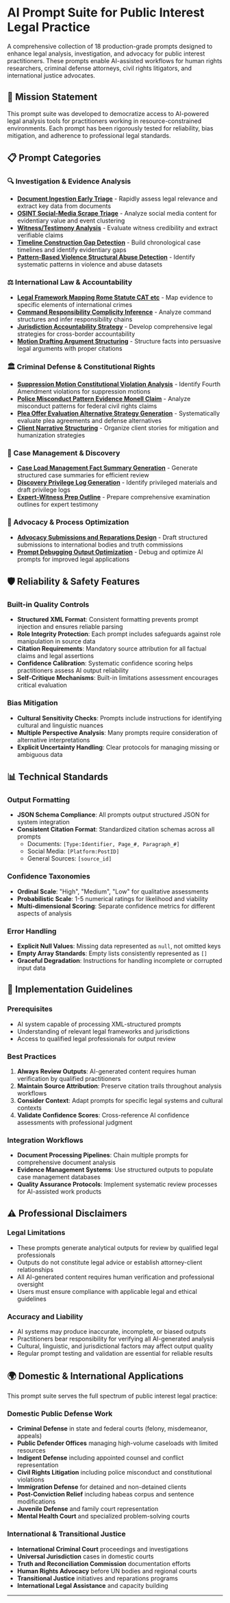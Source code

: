 # AI Prompt Suite for Public Interest Legal Practice

A comprehensive collection of 18 production-grade prompts designed to enhance legal analysis, investigation, and advocacy for public interest practitioners. These prompts enable AI-assisted workflows for human rights researchers, criminal defense attorneys, civil rights litigators, and international justice advocates.

## 🎯 Mission Statement

This prompt suite was developed to democratize access to AI-powered legal analysis tools for practitioners working in resource-constrained environments. Each prompt has been rigorously tested for reliability, bias mitigation, and adherence to professional legal standards.

## 📋 Prompt Categories

### 🔍 Investigation & Evidence Analysis
- **[Document Ingestion Early Triage](./Document_Ingestion_Early_Triage.md)** - Rapidly assess legal relevance and extract key data from documents
- **[OSINT Social-Media Scrape Triage](./OSINT_Social-Media_Scrape_Triage.md)** - Analyze social media content for evidentiary value and event clustering
- **[Witness/Testimony Analysis](./WitnessTestimony_Analysis.md)** - Evaluate witness credibility and extract verifiable claims
- **[Timeline Construction Gap Detection](./Timeline_Construction_Gap_Detection.md)** - Build chronological case timelines and identify evidentiary gaps
- **[Pattern-Based Violence Structural Abuse Detection](./Pattern-Based_Violence_Structural_Abuse_Detection.md)** - Identify systematic patterns in violence and abuse datasets

### ⚖️ International Law & Accountability
- **[Legal Framework Mapping Rome Statute CAT etc](./Legal_Framework_Mapping_Rome_Statue_CAT_etc.md)** - Map evidence to specific elements of international crimes
- **[Command Responsibility Complicity Inference](./Command_Responsibility_Complicity_Inference.md)** - Analyze command structures and infer responsibility chains
- **[Jurisdiction Accountability Strategy](./Jurisdiction_Accountability_Strategy.md)** - Develop comprehensive legal strategies for cross-border accountability
- **[Motion Drafting Argument Structuring](./Motion_Drafting_Argument_Structuring.md)** - Structure facts into persuasive legal arguments with proper citations

### 🏛️ Criminal Defense & Constitutional Rights
- **[Suppression Motion Constitutional Violation Analysis](./Suppression_Motion_Constitutional_Violation_Analysis.md)** - Identify Fourth Amendment violations for suppression motions
- **[Police Misconduct Pattern Evidence Monell Claim](./Police_Misconduct_Pattern_Evidence_Monell_Claim.md)** - Analyze misconduct patterns for federal civil rights claims
- **[Plea Offer Evaluation Alternative Strategy Generation](./Plea_Offer_Evaluation_Alternative_Strategy_Generation.md)** - Systematically evaluate plea agreements and defense alternatives
- **[Client Narrative Structuring](./Client_Narrative_Structuring.md)** - Organize client stories for mitigation and humanization strategies

### 📁 Case Management & Discovery
- **[Case Load Management Fact Summary Generation](./Case_Load_Management_Fact_Summary_Generation.md)** - Generate structured case summaries for efficient review
- **[Discovery Privilege Log Generation](./Discovery_Privilege_Log_Generation.md)** - Identify privileged materials and draft privilege logs
- **[Expert-Witness Prep Outline](./Expert-Witness_Prep_Outline.md)** - Prepare comprehensive examination outlines for expert testimony

### 🔧 Advocacy & Process Optimization
- **[Advocacy Submissions and Reparations Design](./Advocacy_Submissions_and_Reparations_Design.md)** - Draft structured submissions to international bodies and truth commissions
- **[Prompt Debugging Output Optimization](./Prompt_Debugging_Output_Optimization.md)** - Debug and optimize AI prompts for improved legal applications

## 🛡️ Reliability & Safety Features

### Built-in Quality Controls
- **Structured XML Format**: Consistent formatting prevents prompt injection and ensures reliable parsing
- **Role Integrity Protection**: Each prompt includes safeguards against role manipulation in source data
- **Citation Requirements**: Mandatory source attribution for all factual claims and legal assertions
- **Confidence Calibration**: Systematic confidence scoring helps practitioners assess AI output reliability
- **Self-Critique Mechanisms**: Built-in limitations assessment encourages critical evaluation

### Bias Mitigation
- **Cultural Sensitivity Checks**: Prompts include instructions for identifying cultural and linguistic nuances
- **Multiple Perspective Analysis**: Many prompts require consideration of alternative interpretations
- **Explicit Uncertainty Handling**: Clear protocols for managing missing or ambiguous data

## 📊 Technical Standards

### Output Formatting
- **JSON Schema Compliance**: All prompts output structured JSON for system integration
- **Consistent Citation Format**: Standardized citation schemas across all prompts
  - Documents: `[Type:Identifier, Page_#, Paragraph_#]`
  - Social Media: `[Platform:PostID]`
  - General Sources: `[source_id]`

### Confidence Taxonomies
- **Ordinal Scale**: "High", "Medium", "Low" for qualitative assessments
- **Probabilistic Scale**: 1-5 numerical ratings for likelihood and viability
- **Multi-dimensional Scoring**: Separate confidence metrics for different aspects of analysis

### Error Handling
- **Explicit Null Values**: Missing data represented as `null`, not omitted keys
- **Empty Array Standards**: Empty lists consistently represented as `[]`
- **Graceful Degradation**: Instructions for handling incomplete or corrupted input data

## 🚀 Implementation Guidelines

### Prerequisites
- AI system capable of processing XML-structured prompts
- Understanding of relevant legal frameworks and jurisdictions
- Access to qualified legal professionals for output review

### Best Practices
1. **Always Review Outputs**: AI-generated content requires human verification by qualified practitioners
2. **Maintain Source Attribution**: Preserve citation trails throughout analysis workflows
3. **Consider Context**: Adapt prompts for specific legal systems and cultural contexts
4. **Validate Confidence Scores**: Cross-reference AI confidence assessments with professional judgment

### Integration Workflows
- **Document Processing Pipelines**: Chain multiple prompts for comprehensive document analysis
- **Evidence Management Systems**: Use structured outputs to populate case management databases
- **Quality Assurance Protocols**: Implement systematic review processes for AI-assisted work products

## ⚠️ Professional Disclaimers

### Legal Limitations
- These prompts generate analytical outputs for review by qualified legal professionals
- Outputs do not constitute legal advice or establish attorney-client relationships
- All AI-generated content requires human verification and professional oversight
- Users must ensure compliance with applicable legal and ethical guidelines

### Accuracy and Liability
- AI systems may produce inaccurate, incomplete, or biased outputs
- Practitioners bear responsibility for verifying all AI-generated analysis
- Cultural, linguistic, and jurisdictional factors may affect output quality
- Regular prompt testing and validation are essential for reliable results

## 🌍 Domestic & International Applications

This prompt suite serves the full spectrum of public interest legal practice:

### Domestic Public Defense Work
- **Criminal Defense** in state and federal courts (felony, misdemeanor, appeals)
- **Public Defender Offices** managing high-volume caseloads with limited resources
- **Indigent Defense** including appointed counsel and conflict representation
- **Civil Rights Litigation** including police misconduct and constitutional violations
- **Immigration Defense** for detained and non-detained clients
- **Post-Conviction Relief** including habeas corpus and sentence modifications
- **Juvenile Defense** and family court representation
- **Mental Health Court** and specialized problem-solving courts

### International & Transitional Justice
- **International Criminal Court** proceedings and investigations
- **Universal Jurisdiction** cases in domestic courts
- **Truth and Reconciliation Commission** documentation efforts
- **Human Rights Advocacy** before UN bodies and regional courts
- **Transitional Justice** initiatives and reparations programs
- **International Legal Assistance** and capacity building
  
---
